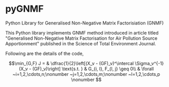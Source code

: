 # pyGNMF
 Python Library for Generalised Non-Negative Matrix Factorisiation (GNMF)


This Python library implements GNMF method introduced in article titled "Generalised Non-Negative Matrix Factorisation for Air Pollution Source Apportionment" published in the Science of Total Environment Journal.

Following are the details of the code,

$$\min_{G,F} J = & \dfrac{1}{2}\left[(X_v - (GF)_v)^\intercal \Sigma_v^{-1}(X_v - (GF)_v)\right]
			\text{s.t. }   & G_{i, l}, F_{l, j} \geq 0\\
			               & \forall ~i=1,2,\cdots,n;\nonumber
			~j=1,2,\cdots,m;\nonumber
			~l=1,2,\cdots,p \nonumber
$$
